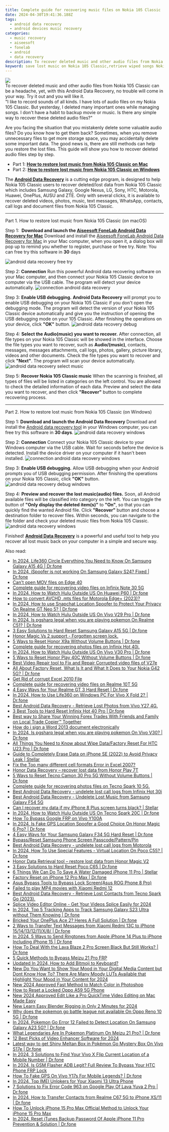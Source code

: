 ```yaml
---
title: Complete guide for recovering music files on Nokia 105 Classic
date: 2024-04-30T19:41:36.188Z
tags: 
  - android data recovery
  - android devices music recovery
categories: 
  - music recovery
  - aiseesoft
  - fonelab
  - android
  - data recovery
description: To recover deleted music and other audio files from Nokia 105 Classic can be a headache, yet, with this Android Data Recovery, no trouble will come in your way. Try it out and you will like it.
keyword: save lost music on Nokia 105 Classic,retrieve wiped songs Nokia 105 Classic,Regain missing music on Nokia 105 Classic,Unerase songs from Nokia 105 Classic,retrieve wiped music Nokia 105 Classic,recover lost songs from Nokia 105 Classic,Nokia 105 Classic deleted music,how to retrieve song from Nokia 105 Classic,lost all music in Nokia 105 Classic again,how to recover deleted song in Nokia 105 Classic,how to get the music back on Nokia 105 Classic,deletes song of Nokia 105 Classic
---
```


<img src="https://img0mobiles.techidaily.com/images/best-assets/devices/nokia/nokia-105-classic/1.jpg" class="atpl-imgstyle"  />

<div class="atpl-content atpl-for-fonelab-android recover-music">

<div class="atpl-post-description-part-1">
To recover deleted music and other audio files from Nokia 105 Classic can be a headache, yet, with this Android Data Recovery, no trouble will come in your way. Try it out and you will like it.
</div>



<div class="atpl-post-description-part-2">
<div class="tpl-content-sub-paragraph-question">
  "I like to record sounds of all kinds. I have lots of audio files on my Nokia 105 Classic. But yesterday, I deleted many important ones while managing songs. I don't have a habit to backup movie or music. Is there any simple way to recover these deleted audio files?"
</div>
<div class="tpl-content-sub-paragraph-content">
<p>
  Are you facing the situation that you mistakenly delete some valuable audio files? Do you know how to get them back? Sometimes, when you remove unnecessary files to get more storage space, you may accidentally delete some important data. The good news is, there are still methods can help you restore the lost files. This guide will show you how to recover deleted audio files step by step.
</p>
</div>
</div>

<ul>
  <li>Part 1: <strong><a href="#p1">How to restore lost music from Nokia 105 Classic on Mac</a></strong></li>
  <li>Part 2: <strong><a href="#p2">How to restore lost music from Nokia 105 Classic on Windows</a></strong></li>
</ul>


<div class="atpl-post-description-part-3">
<div class="tpl-content-sub-paragraph-normal">
  <p>
      The <a href="https://tools.techidaily.com/aiseesoft-android-data-recovery/" ><strong>Android Data Recovery</strong></a> is a cutting edge program, is designed to help Nokia 105 Classic users to recover deleted/lost data from Nokia 105 Classic which includes Samsung Galaxy, Google Nexus, LG, Sony, HTC, Motorola, Huawei, OnePlus, AUSU and ZTE. Only with several clicks, it is available to recover deleted videos, photos, music, text messages, WhatsApp, contacts, call logs and document files from Nokia 105 Classic.
  </p>
</div>
</div>



<!-- Part 1 -->
<a id="p1" name="p1" ></a><hr>

<div>
  <span class="atpl-step-part-style">Part 1. How to restore lost music from Nokia 105 Classic (on macOS)</span>
</div>

<span class="atpl-stepstyle-a"><span>Step 1: </span></span> <strong>Download and launch the <a href="https://tools.techidaily.com/aiseesoft-android-data-recovery-for-mac/" >Aiseesoft FoneLab Android Data Recovery for Mac</a></strong>
Download and install the <a href="https://tools.techidaily.com/aiseesoft-android-data-recovery-for-mac/" >Aiseesoft FoneLab Android Data Recovery for Mac</a> in your Mac computer, when you open it, a dialog box will pop up to remind you whether to register, purchase or free try.
Note: You can free try this software in <strong>30</strong> days

<img src="https://tools.techidaily.com/images/apps/aiseesoft/android-data-recovery/mac-free-try.png" class="atpl-imgstyle" alt="android data recovery free try" />

<span class="atpl-stepstyle-a"><span>Step 2: </span></span> <strong>Connection</strong>
Run this powerful Android data recovering software on your Mac computer, and then connect your Nokia 105 Classic device to computer via the USB cable. The program will detect your device automatically.
<img src="https://tools.techidaily.com/images/apps/aiseesoft/android-data-recovery/mac-connection-interface.jpg" class="atpl-imgstyle" alt="connection android data recovery" />

<span class="atpl-stepstyle-a"><span>Step 3: </span></span> <strong>Enable USB debugging.</strong>
<strong>Android Data Recovery</strong> will prompt you to enable USB debugging on your Nokia 105 Classic if you don't open the debugging mode. The program will detect the version of your Nokia 105 Classic device automatically and give you the instruction of opening the USB debugging mode on your 105 Classic. After finishing the operations on your device, click <strong>"OK"</strong> button.
<img src="https://tools.techidaily.com/images/apps/aiseesoft/android-data-recovery/mac-android-usb-debug.jpg"  class="atpl-imgstyle" alt="android data recovery debug" />

<span class="atpl-stepstyle-a"><span>Step 4: </span></span> <strong>Select the Audio(music) you want to recover.</strong>
After connection, all file types on your Nokia 105 Classic will be showed in the interface. Choose the file types you want to recover, such as <strong>Audio/(music)</strong>, contacts, messages, messages attachments, call logs, photos, gallery, picture library, videos and other documents. Check the file types you want to recover and click <b>"Next"</b>. The program will scan your device automatically.
<img src="https://tools.techidaily.com/images/apps/aiseesoft/android-data-recovery/mac-choose-type-music.jpg" class="atpl-imgstyle" alt="android data recovery select music" />

<span class="atpl-stepstyle-a"><span>Step 5: </span></span> <strong>Recover Nokia 105 Classic music</strong>
When the scanning is finished, all types of files will be listed in categories on the left control. You are allowed to check the detailed information of each data. Preview and select the data you want to recover, and then click <b>"Recover"</b> button to complete recovering process.


<a id="p2" name="p2"></a><hr>

<!-- Part 2 -->
<div>
  <span class="atpl-step-part-style">Part 2. How to restore lost music from Nokia 105 Classic (on Windows)</span>
</div>

<span class="atpl-stepstyle-a"><span>Step 1: </span></span> <strong>Download and launch the Android Data Recovery</strong>
Download and install the <a href="https://tools.techidaily.com/aiseesoft-android-data-recovery-for-win/" >Android data recovery tool</a> in your Windows computer, you can free try this software in <b>30 days</b>.
<img src="https://tools.techidaily.com/images/apps/aiseesoft/android-data-recovery/win-start-interface.png"  class="atpl-imgstyle" alt="android data recovery windows" />

<span class="atpl-stepstyle-a"><span>Step 2: </span></span> <strong>Connection</strong>
Connect your Nokia 105 Classic device to your Windows computer via the USB cable. Wait for seconds before the device is detected. Install the device driver on your computer if it hasn't been installed.
<img src="https://tools.techidaily.com/images/apps/aiseesoft/android-data-recovery/win-connection-interface.png" class="atpl-imgstyle" alt="connection android data recovery windows" />

<span class="atpl-stepstyle-a"><span>Step 3: </span></span> <strong>Enable USB debugging.</strong>
Allow USB debugging when your Android prompts you of USB debugging permission. After finishing the operations on your Nokia 105 Classic, click <b>"OK"</b> button.
<img src="https://tools.techidaily.com/images/apps/aiseesoft/android-data-recovery/win-android-usb-debug.png" class="atpl-imgstyle" alt="android data recovery debug windows" />

<span class="atpl-stepstyle-a"><span>Step 4: </span></span> <strong>Preview and recover the lost music(audio) files.</strong>
Soon, all Android available files will be classified into category on the left. You can toggle the button of <b>"Only display the deleted item(s)"</b> to <b>"On"</b>, so that you can quickly find the wanted Android file. Click <b>"Recover"</b> button and choose a destination folder to recover files. Within seconds, you can navigate to the file folder and check your deleted music files from Nokia 105 Classic.
<img src="https://tools.techidaily.com/images/apps/aiseesoft/android-data-recovery/win-recover-music.jpg" class="atpl-imgstyle" alt="android data recovery windows" />

<div class="atpl-post-description-part-4">
<div class="tpl-content-sub-paragraph-normal">
    <p>
        Finished! <a href="https://tools.techidaily.com/aiseesoft-android-data-recovery/" ><strong>Android Data Recovery</strong></a> is a powerful and useful tool to help you recover all lost music back on your computer in a simple and secure way.
    </p>
</div>
</div>


<ins class="adsbygoogle"
     style="display:block"
     data-ad-client="ca-pub-7571918770474297"
     data-ad-slot="8358498916"
     data-ad-format="auto"
     data-full-width-responsive="true"></ins>



</div>
<ins class="adsbygoogle"
    style="display:block"
    data-ad-format="autorelaxed"
    data-ad-client="ca-pub-7571918770474297"
    data-ad-slot="1223367746"></ins>

<span class="atpl-alsoreadstyle">Also read:</span>
<div><ul>
<li><a href="https://phone-solutions.techidaily.com/in-2024-life360-circle-everything-you-need-to-know-on-samsung-galaxy-a15-4g-drfone-by-drfone-virtual-android/"><u>In 2024, Life360 Circle Everything You Need to Know On Samsung Galaxy A15 4G | Dr.fone</u></a></li>
<li><a href="https://phone-solutions.techidaily.com/in-2024-ispoofer-is-not-working-on-samsung-galaxy-s24-fixed-drfone-by-drfone-virtual-android/"><u>In 2024, iSpoofer is not working On Samsung Galaxy S24? Fixed | Dr.fone</u></a></li>
<li><a href="https://phone-solutions.techidaily.com/can-t-open-mov-files-on-edge-40-by-aiseesoft-video-converter-play-mov-on-android/"><u>Can't open MOV files on Edge 40</u></a></li>
<li><a href="https://phone-solutions.techidaily.com/complete-guide-for-recovering-video-files-on-infinix-note-30-5g-by-fonelab-android-recover-video/"><u>Complete guide for recovering video files on Infinix Note 30 5G</u></a></li>
<li><a href="https://phone-solutions.techidaily.com/in-2024-how-to-watch-hulu-outside-us-on-huawei-p60-drfone-by-drfone-virtual-android/"><u>In 2024, How to Watch Hulu Outside US On Huawei P60 | Dr.fone</u></a></li>
<li><a href="https://phone-solutions.techidaily.com/how-to-convert-avchd-mts-files-for-motorola-edgeplus-2023-by-aiseesoft-video-converter-play-mts-on-android/"><u>How to convert AVCHD .mts files for Motorola Edge+ (2023)?</u></a></li>
<li><a href="https://phone-solutions.techidaily.com/in-2024-how-to-use-snapchat-location-spoofer-to-protect-your-privacy-on-realme-gt-neo-5-drfone-by-drfone-virtual-android/"><u>In 2024, How to use Snapchat Location Spoofer to Protect Your Privacy On Realme GT Neo 5? | Dr.fone</u></a></li>
<li><a href="https://phone-solutions.techidaily.com/in-2024-how-to-watch-hulu-outside-us-on-vivo-v29-pro-drfone-by-drfone-virtual-android/"><u>In 2024, How to Watch Hulu Outside US On Vivo V29 Pro | Dr.fone</u></a></li>
<li><a href="https://phone-solutions.techidaily.com/in-2024-is-pgsharp-legal-when-you-are-playing-pokemon-on-realme-c51-drfone-by-drfone-virtual-android/"><u>In 2024, Is pgsharp legal when you are playing pokemon On Realme C51? | Dr.fone</u></a></li>
<li><a href="https://phone-solutions.techidaily.com/3-easy-solutions-to-hard-reset-samsung-galaxy-a15-5g-drfone-by-drfone-reset-android-reset-android/"><u>3 Easy Solutions to Hard Reset Samsung Galaxy A15 5G | Dr.fone</u></a></li>
<li><a href="https://phone-solutions.techidaily.com/honor-magic-vs-2-support-forgotten-screen-lock-by-drfone-android-unlock-android-unlock/"><u>Honor Magic Vs 2 support - Forgotten screen lock.</u></a></li>
<li><a href="https://phone-solutions.techidaily.com/5-ways-to-reset-honor-x9a-without-volume-buttons-drfone-by-drfone-reset-android-reset-android/"><u>5 Ways to Reset Honor X9a Without Volume Buttons | Dr.fone</u></a></li>
<li><a href="https://phone-solutions.techidaily.com/complete-guide-for-recovering-photos-files-on-infinix-hot-40i-by-fonelab-android-recover-photos/"><u>Complete guide for recovering photos files on Infinix Hot 40i.</u></a></li>
<li><a href="https://phone-solutions.techidaily.com/in-2024-how-to-watch-hulu-outside-us-on-vivo-v30-pro-drfone-by-drfone-virtual-android/"><u>In 2024, How to Watch Hulu Outside US On Vivo V30 Pro | Dr.fone</u></a></li>
<li><a href="https://phone-solutions.techidaily.com/5-ways-to-reset-honor-play-40c-without-volume-buttons-drfone-by-drfone-reset-android-reset-android/"><u>5 Ways to Reset Honor Play 40C Without Volume Buttons | Dr.fone</u></a></li>
<li><a href="https://phone-solutions.techidaily.com/best-video-repair-tool-to-fix-and-repair-corrupted-video-files-of-v27e-by-stellar-video-repair-mobile-video-repair/"><u>Best Video Repair tool to Fix and Repair Corrupted video files of V27e</u></a></li>
<li><a href="https://phone-solutions.techidaily.com/all-about-factory-reset-what-is-it-and-what-it-does-to-your-nokia-g42-5g-drfone-by-drfone-reset-android-reset-android/"><u>All About Factory Reset, What Is It and What It Does to Your Nokia G42 5G? | Dr.fone</u></a></li>
<li><a href="https://phone-solutions.techidaily.com/get-rid-of-corrupt-excel-2010-file-by-stellar-guide/"><u>Get Rid of corrupt Excel 2010 File</u></a></li>
<li><a href="https://phone-solutions.techidaily.com/complete-guide-for-recovering-video-files-on-realme-10t-5g-by-fonelab-android-recover-video/"><u>Complete guide for recovering video files on Realme 10T 5G</u></a></li>
<li><a href="https://phone-solutions.techidaily.com/4-easy-ways-for-your-realme-gt-3-hard-reset-drfone-by-drfone-reset-android-reset-android/"><u>4 Easy Ways for Your Realme GT 3 Hard Reset | Dr.fone</u></a></li>
<li><a href="https://phone-solutions.techidaily.com/in-2024-how-to-use-life360-on-windows-pc-for-vivo-x-fold-2-drfone-by-drfone-virtual-android/"><u>In 2024, How to Use Life360 on Windows PC For Vivo X Fold 2? | Dr.fone</u></a></li>
<li><a href="https://phone-solutions.techidaily.com/best-android-data-recovery-retrieve-lost-photos-from-vivo-y27-4g-by-fonelab-android-recover-photos/"><u>Best Android Data Recovery - Retrieve Lost Photos from Vivo Y27 4G.</u></a></li>
<li><a href="https://phone-solutions.techidaily.com/3-best-tools-to-hard-reset-infinix-hot-40-pro-drfone-by-drfone-reset-android-reset-android/"><u>3 Best Tools to Hard Reset Infinix Hot 40 Pro | Dr.fone</u></a></li>
<li><a href="https://phone-solutions.techidaily.com/best-way-to-share-your-winning-forex-trades-with-friends-and-family-on-local-trade-copier-tm-together-by-mt4copier-guide/"><u>Best way to Share Your Winning Forex Trades With Friends and Family on Local Trade Copier™ Together</u></a></li>
<li><a href="https://phone-solutions.techidaily.com/how-do-i-sign-a-word-2013-document-electronically-by-ldigisigner-sign-a-word-sign-a-word/"><u>How do i sign a Word 2013 document electronically</u></a></li>
<li><a href="https://phone-solutions.techidaily.com/in-2024-is-pgsharp-legal-when-you-are-playing-pokemon-on-vivo-v30-drfone-by-drfone-virtual-android/"><u>In 2024, Is pgsharp legal when you are playing pokemon On Vivo V30? | Dr.fone</u></a></li>
<li><a href="https://phone-solutions.techidaily.com/all-things-you-need-to-know-about-wipe-datafactory-reset-for-htc-u23-pro-drfone-by-drfone-reset-android-reset-android/"><u>All Things You Need to Know about Wipe Data/Factory Reset For HTC U23 Pro | Dr.fone</u></a></li>
<li><a href="https://phone-solutions.techidaily.com/guide-to-completely-erase-data-on-iphone-se-2022-to-avoid-privacy-leak-stellar-by-stellar-data-recovery-ios-iphone-data-recovery/"><u>Guide to Completely Erase Data on iPhone SE (2022) to Avoid Privacy Leak | Stellar</u></a></li>
<li><a href="https://phone-solutions.techidaily.com/fix-the-too-many-different-cell-formats-error-in-excel-2007-by-stellar-guide/"><u>Fix the Too many different cell formats Error in Excel 2007?</u></a></li>
<li><a href="https://phone-solutions.techidaily.com/honor-data-recovery-recover-lost-data-from-honor-play-7t-by-fonelab-android-recover-data/"><u>Honor Data Recovery – recover lost data from Honor Play 7T</u></a></li>
<li><a href="https://phone-solutions.techidaily.com/5-ways-to-reset-tecno-camon-30-pro-5g-without-volume-buttons-drfone-by-drfone-reset-android-reset-android/"><u>5 Ways to Reset Tecno Camon 30 Pro 5G Without Volume Buttons | Dr.fone</u></a></li>
<li><a href="https://phone-solutions.techidaily.com/complete-guide-for-recovering-photos-files-on-tecno-spark-10-5g-by-fonelab-android-recover-photos/"><u>Complete guide for recovering photos files on Tecno Spark 10 5G.</u></a></li>
<li><a href="https://phone-solutions.techidaily.com/best-android-data-recovery-undelete-lost-call-logs-from-infinix-hot-30i-by-fonelab-android-recover-call-logs/"><u>Best Android Data Recovery - undelete lost call logs from Infinix Hot 30i</u></a></li>
<li><a href="https://phone-solutions.techidaily.com/best-android-data-recovery-undelete-lost-music-from-samsung-galaxy-f54-5g-by-fonelab-android-recover-music/"><u>Best Android Data Recovery - Undelete Lost Music from Samsung Galaxy F54 5G</u></a></li>
<li><a href="https://phone-solutions.techidaily.com/can-i-recover-my-data-if-my-iphone-8-plus-screen-turns-black-stellar-by-stellar-data-recovery-ios-iphone-data-recovery/"><u>Can I recover my data if my iPhone 8 Plus screen turns black? | Stellar</u></a></li>
<li><a href="https://phone-solutions.techidaily.com/in-2024-how-to-watch-hulu-outside-us-on-tecno-spark-20c-drfone-by-drfone-virtual-android/"><u>In 2024, How to Watch Hulu Outside US On Tecno Spark 20C | Dr.fone</u></a></li>
<li><a href="https://phone-solutions.techidaily.com/how-to-bypass-google-frp-on-vivo-y100a-by-drfone-android-unlock-remove-google-frp/"><u>How To Bypass Google FRP on Vivo Y100A</u></a></li>
<li><a href="https://phone-solutions.techidaily.com/in-2024-is-fake-gps-location-spoofer-a-good-choice-on-honor-magic-6-pro-drfone-by-drfone-virtual-android/"><u>In 2024, Is Fake GPS Location Spoofer a Good Choice On Honor Magic 6 Pro? | Dr.fone</u></a></li>
<li><a href="https://phone-solutions.techidaily.com/4-easy-ways-for-your-samsung-galaxy-f34-5g-hard-reset-drfone-by-drfone-reset-android-reset-android/"><u>4 Easy Ways for Your Samsung Galaxy F34 5G Hard Reset | Dr.fone</u></a></li>
<li><a href="https://phone-solutions.techidaily.com/bypass-reset-samsung-phone-screen-passcode-pattern-pin-by-drfone-android-unlock-android-unlock/"><u>Bypass/Reset Samsung Phone Screen Passcode/Pattern/Pin</u></a></li>
<li><a href="https://phone-solutions.techidaily.com/best-android-data-recovery-undelete-lost-call-logs-from-motorola-by-fonelab-android-recover-call-logs/"><u>Best Android Data Recovery - undelete lost call logs from Motorola</u></a></li>
<li><a href="https://phone-solutions.techidaily.com/in-2024-how-to-use-special-features-virtual-location-on-poco-c55-drfone-by-drfone-virtual-android/"><u>In 2024, How To Use Special Features - Virtual Location On Poco C55? | Dr.fone</u></a></li>
<li><a href="https://phone-solutions.techidaily.com/honor-data-retrieval-tool-restore-lost-data-from-honor-magic-v2-by-fonelab-android-recover-data/"><u>Honor Data Retrieval tool – restore lost data from Honor Magic V2</u></a></li>
<li><a href="https://phone-solutions.techidaily.com/3-easy-solutions-to-hard-reset-poco-c65-drfone-by-drfone-reset-android-reset-android/"><u>3 Easy Solutions to Hard Reset Poco C65 | Dr.fone</u></a></li>
<li><a href="https://phone-solutions.techidaily.com/6-things-we-can-do-to-save-a-water-damaged-iphone-11-pro-stellar-by-stellar-data-recovery-ios-iphone-data-recovery/"><u>6 Things We Can Do To Save A Water Damaged iPhone 11 Pro | Stellar</u></a></li>
<li><a href="https://phone-solutions.techidaily.com/factory-reset-on-iphone-12-pro-max-drfone-by-drfone-ios-system-repair-ios-system-repair/"><u>Factory Reset on iPhone 12 Pro Max | Dr.fone</u></a></li>
<li><a href="https://phone-solutions.techidaily.com/asus-bypass-tools-to-bypass-lock-screen-asus-rog-phone-8-pro-by-drfone-android-unlock-android-unlock/"><u>Asus Bypass Tools to Bypass Lock Screen(Asus ROG Phone 8 Pro)</u></a></li>
<li><a href="https://phone-solutions.techidaily.com/failed-to-play-mp4-movies-with-xiaomi-redmi-12-by-aiseesoft-video-converter-play-mp4-on-android/"><u>Failed to play MP4 movies with Xiaomi Redmi 12</u></a></li>
<li><a href="https://phone-solutions.techidaily.com/best-android-data-recovery-retrieve-lost-contacts-from-tecno-spark-go-2023-by-fonelab-android-recover-contacts/"><u>Best Android Data Recovery - Retrieve Lost Contacts from Tecno Spark Go (2023).</u></a></li>
<li><a href="https://ai-editing-video.techidaily.com/splice-video-editor-online-get-your-videos-splice-easily-for-2024/"><u>Splice Video Editor Online - Get Your Videos Splice Easily for 2024</u></a></li>
<li><a href="https://android-location-track.techidaily.com/in-2024-top-5-tracking-apps-to-track-samsung-galaxy-s23-ultra-without-them-knowing-drfone-by-drfone-virtual-android/"><u>In 2024, Top 5 Tracking Apps to Track Samsung Galaxy S23 Ultra without Them Knowing | Dr.fone</u></a></li>
<li><a href="https://howto.techidaily.com/bricked-your-oneplus-ace-2-heres-a-full-solution-drfone-by-drfone-fix-android-problems-fix-android-problems/"><u>Bricked Your OnePlus Ace 2? Heres A Full Solution | Dr.fone</u></a></li>
<li><a href="https://blog-min.techidaily.com/2-ways-to-transfer-text-messages-from-xiaomi-redmi-13c-to-iphone-1514131211x8-drfone-by-drfone-transfer-from-android-transfer-from-android/"><u>2 Ways to Transfer Text Messages from Xiaomi Redmi 13C to iPhone 15/14/13/12/11/X/8/ | Dr.fone</u></a></li>
<li><a href="https://iphone-transfer.techidaily.com/in-2024-5-ways-to-send-ringtones-from-apple-iphone-14-plus-to-iphone-including-iphone-15-drfone-by-drfone-transfer-from-ios/"><u>In 2024, 5 Ways to Send Ringtones from Apple iPhone 14 Plus to iPhone Including iPhone 15 | Dr.fone</u></a></li>
<li><a href="https://change-location.techidaily.com/how-to-deal-with-the-lava-blaze-2-pro-screen-black-but-still-works-drfone-by-drfone-fix-android-problems-fix-android-problems/"><u>How To Deal With the Lava Blaze 2 Pro Screen Black But Still Works? | Dr.fone</u></a></li>
<li><a href="https://android-frp.techidaily.com/5-quick-methods-to-bypass-meizu-21-pro-frp-by-drfone-android/"><u>5 Quick Methods to Bypass Meizu 21 Pro FRP</u></a></li>
<li><a href="https://meme-emoji.techidaily.com/updated-in-2024-how-to-add-bitmoji-to-keyboard/"><u>Updated In 2024, How to Add Bitmoji to Keyboard?</u></a></li>
<li><a href="https://ai-video-editing.techidaily.com/1713962694835-new-do-you-want-to-show-your-mood-in-your-digital-media-content-but-dont-know-how-to-there-are-many-moody-luts-available-that-highlight-your-mood-in-your-co/"><u>New Do You Want to Show Your Mood in Your Digital Media Content but Dont Know How To? There Are Many Moody LUTs Available that Highlight Your Mood in Your Content for 2024</u></a></li>
<li><a href="https://ai-video-editing.techidaily.com/new-2024-approved-fast-method-to-match-color-in-photoshop/"><u>New 2024 Approved Fast Method to Match Color in Photoshop</u></a></li>
<li><a href="https://android-unlock.techidaily.com/how-to-reset-a-locked-oppo-a59-5g-phone-by-drfone-android/"><u>How to Reset a Locked Oppo A59 5G Phone</u></a></li>
<li><a href="https://ai-video-apps.techidaily.com/new-2024-approved-edit-like-a-pro-quicktime-video-editing-on-mac-made-easy/"><u>New 2024 Approved Edit Like a Pro QuickTime Video Editing on Mac Made Easy</u></a></li>
<li><a href="https://animation-videos.techidaily.com/new-learn-easy-blender-rigging-in-only-2-minutes-for-2024/"><u>New Learn Easy Blender Rigging in Only 2 Minutes for 2024</u></a></li>
<li><a href="https://android-pokemon-go.techidaily.com/why-does-the-pokemon-go-battle-league-not-available-on-oppo-reno-10-5g-drfone-by-drfone-virtual-android/"><u>Why does the pokemon go battle league not available On Oppo Reno 10 5G | Dr.fone</u></a></li>
<li><a href="https://android-pokemon-go.techidaily.com/in-2024-pokemon-go-error-12-failed-to-detect-location-on-samsung-galaxy-a23-5g-drfone-by-drfone-virtual-android/"><u>In 2024, Pokemon Go Error 12 Failed to Detect Location On Samsung Galaxy A23 5G? | Dr.fone</u></a></li>
<li><a href="https://android-pokemon-go.techidaily.com/what-legendaries-are-in-pokemon-platinum-on-meizu-21-pro-drfone-by-drfone-virtual-android/"><u>What Legendaries Are In Pokemon Platinum On Meizu 21 Pro? | Dr.fone</u></a></li>
<li><a href="https://ai-video-editing.techidaily.com/12-best-picks-of-video-enhancer-software-for-2024/"><u>12 Best Picks of Video Enhancer Software for 2024</u></a></li>
<li><a href="https://change-location.techidaily.com/latest-way-to-get-shiny-meltan-box-in-pokemon-go-mystery-box-on-vivo-s17e-drfone-by-drfone-virtual-android/"><u>Latest way to get Shiny Meltan Box in Pokémon Go Mystery Box On Vivo S17e | Dr.fone</u></a></li>
<li><a href="https://android-location-track.techidaily.com/in-2024-3-solutions-to-find-your-vivo-x-flip-current-location-of-a-mobile-number-drfone-by-drfone-virtual-android/"><u>In 2024, 3 Solutions to Find Your Vivo X Flip Current Location of a Mobile Number | Dr.fone</u></a></li>
<li><a href="https://android-frp.techidaily.com/in-2024-is-gsm-flasher-adb-legit-full-review-to-bypass-your-htc-phone-frp-lock-by-drfone-android/"><u>In 2024, Is GSM Flasher ADB Legit? Full Review To Bypass Your HTC Phone FRP Lock</u></a></li>
<li><a href="https://fake-location.techidaily.com/how-to-fake-gps-on-vivo-y17s-for-mobile-legends-drfone-by-drfone-virtual-android/"><u>How To Fake GPS On Vivo Y17s For Mobile Legends? | Dr.fone</u></a></li>
<li><a href="https://sim-unlock.techidaily.com/in-2024-top-imei-unlokers-for-your-xiaomi-13-ultra-phone-by-drfone-android/"><u>In 2024, Top IMEI Unlokers for Your Xiaomi 13 Ultra Phone</u></a></li>
<li><a href="https://howto.techidaily.com/7-solutions-to-fix-error-code-963-on-google-play-of-lava-yuva-2-pro-drfone-by-drfone-fix-android-problems-fix-android-problems/"><u>7 Solutions to Fix Error Code 963 on Google Play Of Lava Yuva 2 Pro | Dr.fone</u></a></li>
<li><a href="https://android-transfer.techidaily.com/in-2024-how-to-transfer-contacts-from-realme-c67-5g-to-iphone-xs11-drfone-by-drfone-transfer-from-android-transfer-from-android/"><u>In 2024, How to Transfer Contacts from Realme C67 5G to iPhone XS/11 | Dr.fone</u></a></li>
<li><a href="https://sim-unlock.techidaily.com/how-to-unlock-iphone-15-pro-max-official-method-to-unlock-your-iphone-15-pro-max-by-drfone-ios/"><u>How To Unlock iPhone 15 Pro Max Official Method to Unlock Your iPhone 15 Pro Max</u></a></li>
<li><a href="https://iphone-unlock.techidaily.com/in-2024-reset-itunes-backup-password-of-apple-iphone-11-pro-prevention-and-solution-drfone-by-drfone-ios/"><u>In 2024, Reset iTunes Backup Password Of Apple iPhone 11 Pro Prevention & Solution | Dr.fone</u></a></li>
</ul></div>

